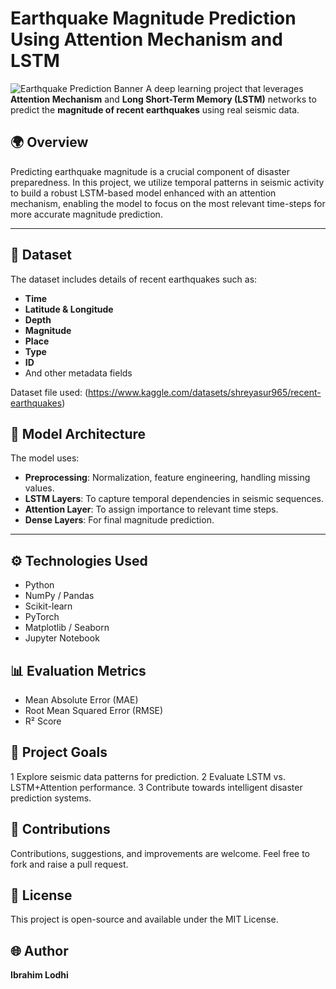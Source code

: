 # Earthquake Magnitude Prediction Using Attention Mechanism and LSTM

![Earthquake Prediction Banner](https://img.shields.io/badge/Deep_Learning-LSTM_attention-blue)
A deep learning project that leverages **Attention Mechanism** and **Long Short-Term Memory (LSTM)** networks to predict the **magnitude of recent earthquakes** using real seismic data.

## 🌍 Overview

Predicting earthquake magnitude is a crucial component of disaster preparedness. In this project, we utilize temporal patterns in seismic activity to build a robust LSTM-based model enhanced with an attention mechanism, enabling the model to focus on the most relevant time-steps for more accurate magnitude prediction.


---

## 📁 Dataset

The dataset includes details of recent earthquakes such as:

* **Time**
* **Latitude & Longitude**
* **Depth**
* **Magnitude**
* **Place**
* **Type**
* **ID**
* And other metadata fields

Dataset file used: (https://www.kaggle.com/datasets/shreyasur965/recent-earthquakes)


## 🧠 Model Architecture

The model uses:

* **Preprocessing**: Normalization, feature engineering, handling missing values.
* **LSTM Layers**: To capture temporal dependencies in seismic sequences.
* **Attention Layer**: To assign importance to relevant time steps.
* **Dense Layers**: For final magnitude prediction.

---

## ⚙️ Technologies Used

* Python
* NumPy / Pandas
* Scikit-learn
* PyTorch
* Matplotlib / Seaborn
* Jupyter Notebook


## 📊 Evaluation Metrics

* Mean Absolute Error (MAE)
* Root Mean Squared Error (RMSE)
* R² Score

## 📌 Project Goals

1 Explore seismic data patterns for prediction.
2 Evaluate LSTM vs. LSTM+Attention performance.
3 Contribute towards intelligent disaster prediction systems.

## 🤝 Contributions

Contributions, suggestions, and improvements are welcome. Feel free to fork and raise a pull request.

## 📜 License

This project is open-source and available under the MIT License.

## 🌐 Author

**Ibrahim Lodhi**

